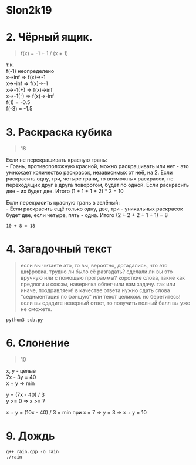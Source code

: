 # Slon2k19
# 2. Чёрный ящик.

  > f(x) = -1 + 1 / (x + 1) 
  
  т.к.  
  f(-1) неопределено  
  x->inf => f(x)->-1  
  x->-inf => f(x)->-1  
  x->-1(+) => f(x)->inf  
  x->-1(-) => f(x)->-inf  
  f(1) = -0.5  
  f(-3) = -1.5  
  
# 3. Раскраска кубика
  > 18
  
  Если не перекрашивать красную грань:  
    - Грань, противоположную красной, можно раскрашивать или нет - это умножает количество раскрасок, независимых от неё, на 2. Если раскрасить одну, три, четыре грани, то возможных раскрасок, не переходящих друг в друга поворотом, будет по одной. Если раскрасить две - их будет две. Итого (1 + 1 + 1 + 2) * 2 = 10  
  
  Если перекрасить красную грань в зелёный:  
    - Если раскрасить ещё только одну, две, три - уникальных раскрасок будет две, если четыре, пять - одна. Итого (2 + 2 + 2 + 1 + 1) = 8  
    
    10 + 8 = 18
  
# 4. Загадочный текст

  > если вы читаете это, то вы, вероятно, догадались, что это шифровка. трудно ли было её разгадать? сделали ли вы это вручную или с помощью программы? короткие слова, такие как предлоги и союзы, наверняка облегчили вам задачу. так или иначе, поздравляем! в качестве ответа нужно сдать слова \"седиментация по фэншую\" или текст целиком. но берегитесь! если вы сдадите неверный ответ, то получить полный балл вы уже не сможете.  
  
  `python3 sub.py`
  
# 6. Слонение
  > 10
  
  x, y - целые  
  7x - 3y = 40  
  x + y -> min  
  
  y = (7x - 40) / 3  
  y >= 0 => x >= 7  
  
  x + y = (10x - 40) / 3 = min при x = 7 => y = 3 => x + y = 10  

# 9. Дождь  
  ```
  g++ rain.cpp -o rain
  ./rain
  ```

